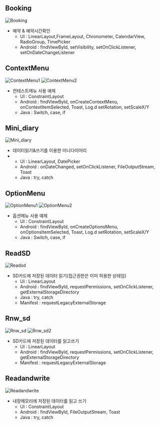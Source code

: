## Booking
![Booking](https://github.com/Suinww/Android_Java/assets/101302756/8e35cc0a-ec24-4a4f-b8d3-939162c0643d)
- 예약 & 예약시간확인
  - UI : LinearLayout,FrameLayout, Chronometer, CalendarView, RadioGroup, TimePicker
  - Android : findViewById, setVisibility, setOnClickListener, setOnDateChangeListener


## ContextMenu
![ContextMenu1](https://github.com/Suinww/Android_Java/assets/101302756/0fbc980a-e1b0-42dc-98bb-1f81bd3a37db)
![ContextMenu2](https://github.com/Suinww/Android_Java/assets/101302756/28cf2c80-43d0-4200-9af5-309176a6a8fe)
- 컨테스트메뉴 사용 예제
  - UI : ConstraintLayout
  - Android : findViewById, onCreateContextMenu, onContextItemSelected, Toast, Log.d
    setRotation, setScaleX/Y
  - Java : Switch, case, if

 
## Mini_diary
![Mini_diary](https://github.com/Suinww/Android_Java/assets/101302756/1947dcbc-41c5-4921-8e7c-525cf2b4a02a)
- 데이터읽기&쓰기를 이용한 미니다이어리
- - UI : LinearLayout, DatePicker
  - Android : onDateChanged, setOnClickListener, FileOutputStream, Toast
  - Java : try, catch

## OptionMenu
![OptionMenu1](https://github.com/Suinww/Android_Java/assets/101302756/a09f6d06-0607-463c-8d70-04f5dadfc6eb)
![OptionMenu2](https://github.com/Suinww/Android_Java/assets/101302756/da1df2d3-b46b-40d8-829a-f31089222746)
- 옵션메뉴 사용 예제
  - UI : ConstraintLayout
  - Android : findViewById, onCreateOptionsMenu, onOptionsItemSelected, Toast, Log.d
    setRotation, setScaleX/Y
  - Java : Switch, case, if

## ReadSD
![Readsd](https://github.com/Suinww/Android_Java/assets/101302756/e8fe0039-d477-4667-b13d-075b1898a17a)
- SD카드에 저장된 데이터 읽기(접근권한은 이미 허용한 상태임)
  - UI : LinearLayout
  - Android : findViewById, requestPermissions, setOnClickListener, getExternalStorageDirectory
  - Java : try, catch
  - Manifest : requestLegacyExternalStorage

## Rnw_sd
![Rnw_sd](https://github.com/Suinww/Android_Java/assets/101302756/b370dec6-0950-421c-82c1-90379e25c1e4)
![Rnw_sd2](https://github.com/Suinww/Android_Java/assets/101302756/5d781254-4890-4c6f-8bf1-ef275eb1859c)
- SD카드에 저장된 데이터를 읽고쓰기
  - UI : LinearLayout
  - Android : findViewById, requestPermissions, setOnClickListener, getExternalStorageDirectory
  - Manifest : requestLegacyExternalStorage

## Readandwrite
![Readandwrite](https://github.com/Suinww/Android_Java/assets/101302756/1df74ed6-94b3-45ef-b5a1-e4a901ed365f)
- 내장메모리에 저장된 데이터를 읽고 쓰기
  - UI : ConstraintLayout
  - Android : findViewById, FileOutputStream, Toast
  - Java : try, catch



